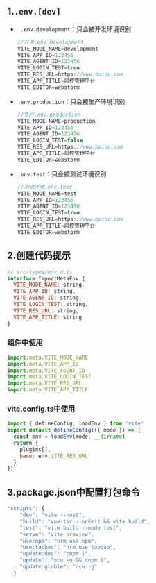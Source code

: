 ## 1.`.env.[dev]`

- ` .env.development`：只会被开发环境识别

  ```js
  //开发.env.development
  VITE_MODE_NAME=development
  VITE_APP_ID=123456
  VITE_AGENT_ID=123456
  VITE_LOGIN_TEST=true
  VITE_RES_URL=https://www.baidu.com
  VITE_APP_TITLE=风控管理平台
  VITE_EDITOR=webstorm
  ```

- `.env.production`：只会被生产环境识别

  ```js
  //生产.env.production
  VITE_MODE_NAME=production
  VITE_APP_ID=123456
  VITE_AGENT_ID=123456
  VITE_LOGIN_TEST=false
  VITE_RES_URL=https://www.baidu.com
  VITE_APP_TITLE=风控管理平台
  VITE_EDITOR=webstorm
  ```

- `.env.test`：只会被测试环境识别

  ```js
  //测试环境.env.test
  VITE_MODE_NAME=test
  VITE_APP_ID=123456
  VITE_AGENT_ID=123456
  VITE_LOGIN_TEST=true
  VITE_RES_URL=https://www.baidu.com
  VITE_APP_TITLE=风控管理平台
  VITE_EDITOR=webstorm
  ```

## 2.创建代码提示

```js
// src/types/env.d.ts
interface ImportMetaEnv {
  VITE_MODE_NAME: string,
  VITE_APP_ID: string,
  VITE_AGENT_ID: string,
  VITE_LOGIN_TEST: string,
  VITE_RES_URL: string,
  VITE_APP_TITLE: string
}
```

### 组件中使用

```js
import.meta.VITE_MODE_NAME
import.meta.VITE_APP_ID
import.meta.VITE_AGENT_ID
import.meta.VITE_LOGIN_TEST
import.meta.VITE_RES_URL
import.meta.VITE_APP_TITLE
```

### vite.config.ts中使用

```js
import { defineConfig, loadEnv } from 'vite'
export default defineConfig(({ mode }) => {
  const env = loadEnv(mode, __dirname)
  return {
	plugins[],
	base: env.VITE_RES_URL
  }
})
```

## 3.package.json中配置打包命令

```js
"scripts": {
    "dev": "vite --host",
    "build": "vue-tsc --noEmit && vite build",
    "test": "vite build --mode test",
    "serve": "vite preview",
    "use:npm": "nrm use npm",
    "use:taobao": "nrm use taobao",
    "update:des": "cnpm i",
    "update": "ncu -u && cnpm i",
    "update:globle": "ncu -g"
  }
```

